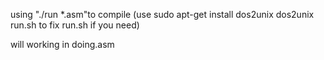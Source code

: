 using "./run *.asm"to compile
(use 
sudo apt-get install dos2unix
dos2unix run.sh
to fix run.sh if you need)

will working in doing.asm
